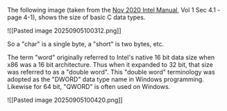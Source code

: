 
The following image (taken from the [Nov 2020 Intel Manual](https://ost2images.s3.amazonaws.com/PDFs/325462-sdm-vol-1-2abcd-3abcd.pdf), Vol 1 Sec 4.1 - page 4-1), shows the size of basic C data types.

![[Pasted image 20250905100312.png]]

So a "char" is a single byte, a "short" is two bytes, etc.

The term "word" originally referred to Intel's native 16 bit data size when x86 was a 16 bit architecture. Thus when it expanded to 32 bit, that size was referred to as a "double word". This "double word" terminology was adopted as the "DWORD" data type name in Windows programming. Likewise for 64 bit, "QWORD" is often used on Windows.

![[Pasted image 20250905100420.png]]